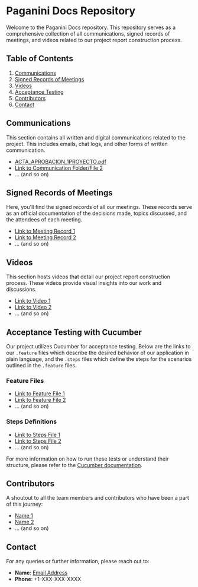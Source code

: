 # Paganini Docs Repository

Welcome to the Paganini Docs repository. This repository serves as a comprehensive collection of all communications, signed records of meetings, and videos related to our project report construction process.

## Table of Contents

1. [Communications](#communications)
2. [Signed Records of Meetings](#signed-records-of-meetings)
3. [Videos](#videos)
4. [Acceptance Testing](#acceptance-testing-with-cucumber)
5. [Contributors](#contributors)
6. [Contact](#contact)

## Communications

This section contains all written and digital communications related to the project. This includes emails, chat logs, and other forms of written communication.

- [ACTA_APROBACION_1PROYECTO.pdf](https://github.com/ferbucheli/paganini_docs/tree/main/communications/Ingenieria%20de%20Software%20I%20-%20T3/Actas/Aprobacion)
- [Link to Communication Folder/File 2](#)
- ... (and so on)

## Signed Records of Meetings

Here, you'll find the signed records of all our meetings. These records serve as an official documentation of the decisions made, topics discussed, and the attendees of each meeting.

- [Link to Meeting Record 1](#)
- [Link to Meeting Record 2](#)
- ... (and so on)

## Videos

This section hosts videos that detail our project report construction process. These videos provide visual insights into our work and discussions.

- [Link to Video 1](#)
- [Link to Video 2](#)
- ... (and so on)

## Acceptance Testing with Cucumber

Our project utilizes Cucumber for acceptance testing. Below are the links to our `.feature` files which describe the desired behavior of our application in plain language, and the `.steps` files which define the steps for the scenarios outlined in the `.feature` files.

### Feature Files

- [Link to Feature File 1](#)
- [Link to Feature File 2](#)
- ... (and so on)

### Steps Definitions

- [Link to Steps File 1](#)
- [Link to Steps File 2](#)
- ... (and so on)

For more information on how to run these tests or understand their structure, please refer to the [Cucumber documentation](https://cucumber.io/docs/guides/10-minute-tutorial/).

## Contributors

A shoutout to all the team members and contributors who have been a part of this journey:

- [Name 1](#)
- [Name 2](#)
- ... (and so on)

## Contact

For any queries or further information, please reach out to:

- **Name**: [Email Address](mailto:email@example.com)
- **Phone**: +1-XXX-XXX-XXXX
